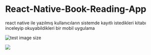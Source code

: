 # React-Native-Book-Reading-App
react native ile yazılmış kullanıcıların sistemde kayıtlı istedikleri kitabı inceleyip okuyabildikleri bir mobil uygulama

![test image size](https://klasiksanatlar.com/img/sayfalar/b/1_1598452306_resim.png)

<img src="https://klasiksanatlar.com/img/sayfalar/b/1_1598452306_resim.png" width="%70">


